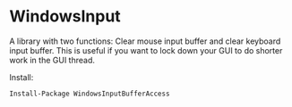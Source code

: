 # WindowsInput
A library with two functions: Clear mouse input buffer and clear keyboard input buffer. This is useful if you want to lock down your GUI to do shorter work in the GUI thread.

Install:

```
Install-Package WindowsInputBufferAccess
```